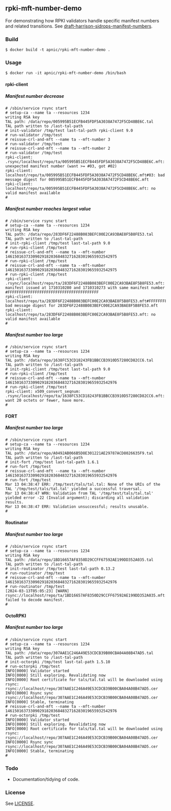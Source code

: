 ## rpki-mft-number-demo

For demonstrating how RPKI validators handle specific manifest
numbers and related transitions.  See
[draft-harrison-sidrops-manifest-numbers](https://datatracker.ietf.org/doc/draft-harrison-sidrops-manifest-numbers/).

### Build

    $ docker build -t apnic/rpki-mft-number-demo .

### Usage

    $ docker run -it apnic/rpki-mft-number-demo /bin/bash

#### rpki-client

##### Manifest number decrease

    # /sbin/service rsync start
    # setup-ca --name ta --resources 1234
    writing RSA key
    TAL path: /data/repo/005995B51ECFB445FDF5A3038A7472F5CD48BE6C.tal
    TAL path written to /last-tal-path
    # init-validator /tmp/test last-tal-path rpki-client 9.0
    # run-validator /tmp/test
    # reissue-crl-and-mft --name ta --mft-number 3
    # run-validator /tmp/test
    # reissue-crl-and-mft --name ta --mft-number 2
    # run-validator /tmp/test
    rpki-client: .rsync/localhost/repo/ta/005995B51ECFB445FDF5A3038A7472F5CD48BE6C.mft: unexpected manifest number (want >= #03, got #02)
    rpki-client: localhost/repo/ta/005995B51ECFB445FDF5A3038A7472F5CD48BE6C.mft#03: bad message digest for 005995B51ECFB445FDF5A3038A7472F5CD48BE6C.mft
    rpki-client: localhost/repo/ta/005995B51ECFB445FDF5A3038A7472F5CD48BE6C.mft: no valid manifest available
    #

##### Manifest number reaches largest value

    # /sbin/service rsync start
    # setup-ca --name ta --resources 1234
    writing RSA key
    TAL path: /data/repo/283DF6F22488B083BEFC00E2CA93BAE8F5B8FE53.tal
    TAL path written to /last-tal-path
    # init-rpki-client /tmp/test last-tal-path 9.0
    # run-rpki-client /tmp/test
    # reissue-crl-and-mft --name ta --mft-number 1461501637330902918203684832716283019655932542975
    # run-rpki-client /tmp/test
    # reissue-crl-and-mft --name ta --mft-number 1461501637330902918203684832716283019655932542975
    # run-rpki-client /tmp/test
    rpki-client: .rsync/localhost/repo/ta/283DF6F22488B083BEFC00E2CA93BAE8F5B8FE53.mft: manifest issued at 1710310280 and 1710310273 with same manifest number #FFFFFFFFFFFFFFFFFFFFFFFFFFFFFFFFFFFFFFFF
    rpki-client: localhost/repo/ta/283DF6F22488B083BEFC00E2CA93BAE8F5B8FE53.mft#FFFFFFFFFFFFFFFFFFFFFFFFFFFFFFFFFFFFFFFF: bad message digest for 283DF6F22488B083BEFC00E2CA93BAE8F5B8FE53.mft
    rpki-client: localhost/repo/ta/283DF6F22488B083BEFC00E2CA93BAE8F5B8FE53.mft: no valid manifest available
    #

##### Manifest number too large

    # /sbin/service rsync start
    # setup-ca --name ta --resources 1234
    writing RSA key
    TAL path: /data/repo/1638FC53CD18243FB1BBCCB3910D57280CD82CC6.tal
    TAL path written to /last-tal-path
    # init-rpki-client /tmp/test last-tal-path 9.0
    # run-rpki-client /tmp/test
    # reissue-crl-and-mft --name ta --mft-number 1461501637330902918203684832716283019655932542976
    # run-rpki-client /tmp/test
    rpki-client: x509_convert_seqnum: .rsync/localhost/repo/ta/1638FC53CD18243FB1BBCCB3910D57280CD82CC6.mft: want 20 octets or fewer, have more.
    #

#### FORT

##### Manifest number too large

    # /sbin/service rsync start
    # setup-ca --name ta --resources 1234
    writing RSA key
    TAL path: /data/repo/A0492AB066B5D8E301221AE29787ACD8026635F9.tal
    TAL path written to /last-tal-path
    # init-fort /tmp/test last-tal-path 1.6.1
    # run-fort /tmp/test
    # reissue-crl-and-mft --name ta --mft-number 1461501637330902918203684832716283019655932542976
    # run-fort /tmp/test
    Mar 13 04:38:47 ERR: /tmp/test/tals/tal.tal: None of the URIs of the TAL '/tmp/test/tals/tal.tal' yielded a successful traversal.
    Mar 13 04:38:47 WRN: Validation from TAL '/tmp/test/tals/tal.tal' yielded error -22 (Invalid argument); discarding all validation results.
    Mar 13 04:38:47 ERR: Validation unsuccessful; results unusable.
    #

#### Routinator

##### Manifest number too large

    # /sbin/service rsync start
    # setup-ca --name ta --resources 1234
    writing RSA key
    TAL path: /data/repo/1BD16657AF8350D29CCFF67592AE199DD352A035.tal
    TAL path written to /last-tal-path
    # init-routinator /tmp/test last-tal-path 0.13.2
    # run-routinator /tmp/test
    # reissue-crl-and-mft --name ta --mft-number 1461501637330902918203684832716283019655932542976
    # run-routinator /tmp/test
    [2024-03-13T05:05:23] [WARN] rsync://localhost/repo/ta/1BD16657AF8350D29CCFF67592AE199DD352A035.mft: failed to decode manifest.
    #

#### OctoRPKI

##### Manifest number too large

    # /sbin/service rsync start
    # setup-ca --name ta --resources 1234
    writing RSA key
    TAL path: /data/repo/307AAE1C246A49E53CDCB39B00CBA04A08B47AD5.tal
    TAL path written to /last-tal-path
    # init-octorpki /tmp/test last-tal-path 1.5.10
    # run-octorpki /tmp/test
    INFO[0000] Validator started
    INFO[0000] Still exploring. Revalidating now
    INFO[0000] Root certificate for tals/tal.tal will be downloaded using rsync: rsync://localhost/repo/307AAE1C246A49E53CDCB39B00CBA04A08B47AD5.cer
    INFO[0000] Rsync sync rsync://localhost/repo/307AAE1C246A49E53CDCB39B00CBA04A08B47AD5.cer
    INFO[0000] Stable, terminating
    # reissue-crl-and-mft --name ta --mft-number 1461501637330902918203684832716283019655932542976
    # run-octorpki /tmp/test
    INFO[0000] Validator started
    INFO[0000] Still exploring. Revalidating now
    INFO[0000] Root certificate for tals/tal.tal will be downloaded using rsync: rsync://localhost/repo/307AAE1C246A49E53CDCB39B00CBA04A08B47AD5.cer
    INFO[0000] Rsync sync rsync://localhost/repo/307AAE1C246A49E53CDCB39B00CBA04A08B47AD5.cer
    INFO[0000] Stable, terminating
    #

### Todo

 - Documentation/tidying of code.

### License

See [LICENSE](./LICENSE).
